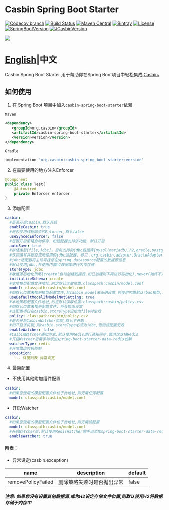 # Casbin Spring Boot Starter

[![Codecov branch](https://img.shields.io/codecov/c/github/jcasbin/casbin-spring-boot-starter/master.svg?logo=codecov&style=flat-square)](https://codecov.io/gh/jcasbin/casbin-spring-boot-starter)
[![Build Status](https://img.shields.io/travis/com/jcasbin/casbin-spring-boot-starter/master.svg?style=flat-square)](https://travis-ci.com/jcasbin/casbin-spring-boot-starter)
[![Maven Central](https://img.shields.io/maven-central/v/org.casbin/casbin-spring-boot-starter.svg?style=flat-square&color=brightgreen)](https://maven-badges.herokuapp.com/maven-central/org.casbin/casbin-spring-boot-starter/)
[![Bintray](https://img.shields.io/bintray/v/casbin/maven/casbin-spring-boot-starter.svg?style=flat-square&color=blue)](https://bintray.com/casbin/maven/casbin-spring-boot-starter/_latestVersion)
[![License](https://img.shields.io/github/license/jcasbin/casbin-spring-boot-starter.svg?style=flat-square&color=blue)](http://www.apache.org/licenses/LICENSE-2.0.txt)
[![SpringBootVersion](https://img.shields.io/badge/SpringBoot-2.3.5-heightgreen.svg?style=flat-square)](https://spring.io/projects/spring-boot)
[![JCasbinVersion](https://img.shields.io/badge/JCasbinVersion-1.6.1-heightgreen.svg?style=flat-square)](https://casbin.org)

[![](https://raw.githubusercontent.com/casbin/jcasbin/master/casbin-logo.png)](https://casbin.org)

# [English](https://github.com/jcasbin/casbin-spring-boot-starter)|中文

Casbin Spring Boot Starter 用于帮助你在Spring Boot项目中轻松集成[jCasbin](https://github.com/casbin/jcasbin)。

## 如何使用
1. 在 Spring Boot 项目中加入```casbin-spring-boot-starter```依赖

```Maven```
```xml
<dependency>
   <groupId>org.casbin</groupId>
   <artifactId>casbin-spring-boot-starter</artifactId>
   <version>version</version>
</dependency>
```
```Gradle```
```groovy
implementation 'org.casbin:casbin-spring-boot-starter:version'
```
2. 在需要使用的地方注入Enforcer
```java
@Component
public class Test{
    @Autowired
    private Enforcer enforcer;
}
```
3. 添加配置
```yaml
casbin:
  #是否开启Casbin,默认开启
  enableCasbin: true
  #是否使用线程同步的Enforcer,默认false
  useSyncedEnforcer: false
  #是否开启策略自动保存，如适配器支持该功能，默认开启
  autoSave: true
  #存储类型[file,jdbc]，目前支持的jdbc数据库[mysql(mariadb),h2,oracle,postgresql,db2]
  #欢迎编写并提交您所使用的jdbc适配器，参见：org.casbin.adapter.OracleAdapter
  #jdbc适配器将主动寻找您在spring.datasource配置的数据源信息
  #默认使用jdbc,并使用内置h2数据库进行内存存储
  storeType: jdbc
  #数据源初始化策略[create(自动创建数据表,如已创建则不再进行初始化),never(始终不进行初始化)]
  initializeSchema: create
  #本地模型配置文件地址,约定默认读取位置:classpath:casbin/model.conf
  model: classpath:casbin/model.conf
  #如默认位置未找到模型配置文件,且casbin.model未正确设置,则使用内置默认rbac模型,默认生效
  useDefaultModelIfModelNotSetting: true
  #本地策略配置文件地址,约定默认读取位置:classpath:casbin/policy.csv
  #如默认位置未找到配置文件，将会抛出异常
  #该配置项仅在casbin.storeType设定为file时生效
  policy: classpath:casbin/policy.csv
  #是否开启CasbinWatcher机制,默认不开启
  #如开启该机制,则casbin.storeType必须为jdbc,否则该配置无效
  enableWatcher: false
  #CasbinWatcher通知方式,默认使用Redis进行通知同步,暂时仅支持Redis
  #开启Watcher后需手动添加spring-boot-starter-data-redis依赖
  watcherType: redis
  #异常抛出时机控制
  exception:
    ... 详见附表-异常设定
```
4. 最简配置

- 不使用其他附加组件配置
```yaml
casbin:
  #如果您使用的模型配置文件位于此地址,则无需任何配置
  model: classpath:casbin/model.conf
```
- 开启Watcher
```yaml
casbin:
  #如果您使用的模型配置文件位于此地址,则无需该配置
  model: classpath:casbin/model.conf
  #开启Watcher后,默认使用RedisWatcher需手动添加spring-boot-starter-data-redis依赖
  enableWatcher: true
```
#### 附表：

- 异常设定(casbin.exception)

| name               | description                | default |
| ------------------ | -------------------------- | ------- |
| removePolicyFailed | 删除策略失败时是否抛出异常 | false   |



##### 注意: 如果您没有设置其他数据源,或为H2设定存储文件位置,则默认使用H2将数据存储于内存中